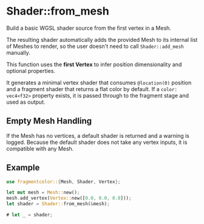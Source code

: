 # Shader::from_mesh

Build a basic WGSL shader source from the first vertex in a Mesh.

The resulting shader automatically adds the provided Mesh to its internal list of Meshes to render,
so the user doesn't need to call `Shader::add_mesh` manually.

This function uses the **first Vertex** to infer position dimensionality and optional properties.

It generates a minimal vertex shader that consumes `@location(0)` position and a fragment shader that returns a flat color by default. If a `color: vec4<f32>` property exists, it is passed through to the fragment stage and used as output.

## Empty Mesh Handling

If the Mesh has no vertices, a default shader is returned and a warning is logged.
Because the default shader does not take any vertex inputs, it is compatible with any Mesh.

## Example

```rust
use fragmentcolor::{Mesh, Shader, Vertex};

let mut mesh = Mesh::new();
mesh.add_vertex(Vertex::new([0.0, 0.0, 0.0]));
let shader = Shader::from_mesh(&mesh);

# let _ = shader;
```
